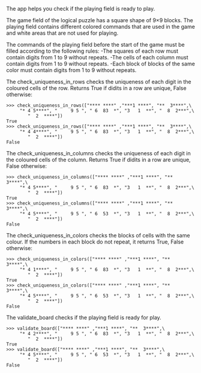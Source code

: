 The app helps you check if the playing field is ready to play.

The game field of the logical puzzle has a square shape of 9×9 blocks. The playing field contains different colored commands that are used in the game and white areas that are not used for playing. 

The commands of the playing field before the start of the game must be filled according to the following rules:
 -The squares of each row must contain digits from 1 to 9 without repeats.
 -The cells of each column must contain digits from 1 to 9 without repeats.
 -Each block of blocks of the same color must contain digits from 1 to 9 without repeats.

The check_uniqueness_in_rows checks the uniqueness of each digit in the coloured cells of the row. Returns True if didits in a row are unique, False otherwise:

    >>> check_uniqueness_in_rows(["**** ****" ,"***1 ****", "**  3****",\
         "* 4 5****", "     9 5 ", " 6  83  *", "3   1  **", "  8  2***",\
            "  2  ****"])
    True
    >>> check_uniqueness_in_rows(["**** ****" ,"***1 ****", "**  3****",\
         "* 4 4****", "     9 5 ", " 6  83  *", "3   1  **", "  8  2***",\
            "  2  ****"])
    False


The check_uniqueness_in_columns checks the uniqueness of each digit in the coloured cells of the column. Returns True if didits in a row are unique, False otherwise:

    >>> check_uniqueness_in_columns(["**** ****" ,"***1 ****", "**  3****",\
         "* 4 5****", "     9 5 ", " 6  83  *", "3   1  **", "  8  2***",\
            "  2  ****"])
    True
    >>> check_uniqueness_in_columns(["**** ****" ,"***1 ****", "**  3****",\
         "* 4 5****", "     9 5 ", " 6  53  *", "3   1  **", "  8  2***",\
            "  2  ****"])
    False


The check_uniqueness_in_colors checks the blocks of cells with the same colour. If the numbers in each block do not repeat, it returns True, False otherwise:

    >>> check_uniqueness_in_colors(["**** ****" ,"***1 ****", "**  3****",\
         "* 4 1****", "     9 5 ", " 6  83  *", "3   1  **", "  8  2***",\
            "  2  ****"])
    True
    >>> check_uniqueness_in_colors(["**** ****" ,"***1 ****", "**  3****",\
         "* 4 5****", "     9 5 ", " 6  53  *", "3   1  **", "  8  2***",\
            "  2  ****"])
    False


The validate_board checks if the playing field is ready for play.

    >>> validate_board(["**** ****" ,"***1 ****", "**  3****",\
         "* 4 2****", "     9 5 ", " 6  83  *", "3   1  **", "  8  2***",\
            "  2  ****"])
    True
    >>> validate_board(["**** ****" ,"***1 ****", "**  3****",\
         "* 4 5****", "     9 5 ", " 6  53  *", "3   1  **", "  8  2***",\
            "  2  ****"])
    False